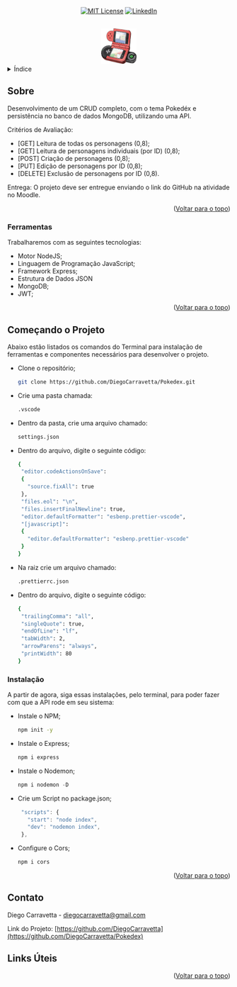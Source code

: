 <a name="readme-top"></a> <!-- Um link lateral para subir a tela até o topo -->

<div align="center"> <!-- Uma div com align center para deixar as informações centralizadas -->

  [![MIT License][license-shield]](https://github.com/DiegoCarravetta/Pokedex/blob/main/LICENSE) <!-- Nos parenteses, eu coloco o endereço do site -->
  [![LinkedIn][linkedin-shield]](https://www.linkedin.com/in/diego-carravetta-4aa0a5215/)
</div>

<br />

<div align="center"> <!-- Uma div com align center para colocar a logo do projeto centralizada -->
  <img src="images/Pokedex.png" alt="Logo" width="80" height="80">
</div>

<details> <!-- Índice -->
  <summary>Índice</summary>
  <ol>
    <li>
      <a href="#sobre">Sobre</a>
      <ul>
        <li><a href="#tecnologias">Tecnologias</a></li>
      </ul>
    </li>
    <li>
      <a href="#comecando">Começando o Projeto</a>
      <ul>
        <li><a href="#instalacao">Instalação</a></li>
      </ul>
    </li>
    <li><a href="#contato">Contato</a></li>
  </ol>
</details>

## Sobre

Desenvolvimento de um CRUD completo, com o tema Pokedéx e persistência no banco de dados MongoDB, utilizando uma API.

Critérios de Avaliação:
* [GET] Leitura de todas os personagens (0,8);
* [GET] Leitura de personagens individuais (por ID) (0,8);
* [POST] Criação de personagens (0,8);
* [PUT] Edição de personagens por ID (0,8);
* [DELETE] Exclusão de personagens por ID (0,8).

Entrega:
O projeto deve ser entregue enviando o link do GitHub na atividade no Moodle.

<p align="right">(<a href="#readme-top">Voltar para o topo</a>)</p> <!-- Aqui eu uso o link lateral, setado no começo do código, que faz a página ir ao topo -->

### Ferramentas

Trabalharemos com as seguintes tecnologias:
* Motor NodeJS;
* Linguagem de Programação JavaScript;
* Framework Express;
* Estrutura de Dados JSON
* MongoDB;
* JWT;

<p align="right">(<a href="#readme-top">Voltar para o topo</a>)</p>

## Começando o Projeto

Abaixo estão listados os comandos do Terminal para instalação de ferramentas e componentes necessários para desenvolver o projeto.

* Clone o repositório;
   ```sh
   git clone https://github.com/DiegoCarravetta/Pokedex.git
   ```
* Crie uma pasta chamada:
   ```sh
   .vscode
   ```
* Dentro da pasta, crie uma arquivo chamado:
   ```sh
   settings.json
   ```
* Dentro do arquivo, digite o seguinte código:
   ```sh
  {
    "editor.codeActionsOnSave":
    {
      "source.fixAll": true
    },
    "files.eol": "\n",
    "files.insertFinalNewline": true,
    "editor.defaultFormatter": "esbenp.prettier-vscode",
    "[javascript]":
    {
      "editor.defaultFormatter": "esbenp.prettier-vscode"
    }
  }
   ```
* Na raiz crie um arquivo chamado:
   ```sh
   .prettierrc.json
   ```
* Dentro do arquivo, digite o seguinte código:
   ```sh
  {
    "trailingComma": "all",
    "singleQuote": true,
    "endOfLine": "lf",
    "tabWidth": 2,
    "arrowParens": "always",
    "printWidth": 80
  }
   ```

### Instalação

A partir de agora, siga essas instalações, pelo terminal, para poder fazer com que a API rode em seu sistema:

* Instale o NPM;
   ```sh
   npm init -y
   ```
* Instale o Express;
   ```js
   npm i express
   ```
* Instale o Nodemon;
   ```js
   npm i nodemon -D
   ```
* Crie um Script no package.json;
   ```js
    "scripts": {
      "start": "node index",
      "dev": "nodemon index",
    },
   ```
* Configure o Cors;
   ```js
   npm i cors
   ```

<p align="right">(<a href="#readme-top">Voltar para o topo</a>)</p>

## Contato

Diego Carravetta - diegocarravetta@gmail.com

Link do Projeto: [https://github.com/DiegoCarravetta](https://github.com/DiegoCarravetta/Pokedex)

## Links Úteis

<!-- Esses são os links dos escudos da license e Linkedin -->
[linkedin-shield]: https://img.shields.io/badge/-LinkedIn-black.svg?style=for-the-badge&logo=linkedin&colorB=555 
[license-shield]: https://img.shields.io/github/license/othneildrew/Best-README-Template.svg?style=for-the-badge

<p align="right">(<a href="#readme-top">Voltar para o topo</a>)</p>
